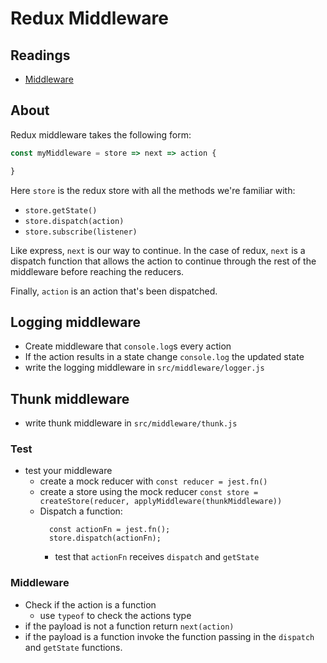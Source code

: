 # Redux Middleware

## Readings

* [Middleware](https://redux.js.org/advanced/middleware)

## About

Redux middleware takes the following form:

```js
const myMiddleware = store => next => action {

}
```

Here `store` is the redux store with all the methods we're familiar with:

* `store.getState()`
* `store.dispatch(action)`
* `store.subscribe(listener)`

Like express, `next` is our way to continue. In the case of redux, `next` is
a dispatch function that allows the action to continue through the rest of
the middleware before reaching the reducers.

Finally, `action` is an action that's been dispatched.

## Logging middleware

* Create middleware that `console.log`s every action
* If the action results in a state change `console.log` the updated state
* write the logging middleware in `src/middleware/logger.js`

## Thunk middleware

* write thunk middleware in `src/middleware/thunk.js`

### Test

* test your middleware
  * create a mock reducer with `const reducer = jest.fn()`
  * create a store using the mock reducer
    `const store = createStore(reducer, applyMiddleware(thunkMiddleware))`
  * Dispatch a function:
    ```
      const actionFn = jest.fn();
      store.dispatch(actionFn);
    ```
    * test that `actionFn` receives `dispatch` and `getState`

### Middleware

* Check if the action is a function
  * use `typeof` to check the actions type
* if the payload is not a function return `next(action)`
* if the payload is a function invoke the function passing
  in the `dispatch` and `getState` functions.
